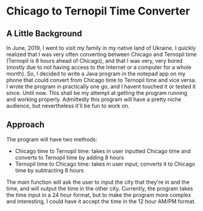 # Chicago to Ternopil Time Converter
## A Little Background 
In June, 2019, I went to visit my family in my native land of Ukraine. I quickly realized that I was very often converting between Chicago and Ternopil time (Ternopil is 8 hours ahead of Chicago), and that I was very, very bored (mostly due to not having access to the Internet or a computer for a whole month). So, I decided to write a Java program in the notepad app on my phone that could convert from Chicago time to Ternopil time and vice versa. I wrote the program in practically one go, and I havent touched it or tested it since. Until now. This shall be my attempt at getting the program running and working properly. Admittedly this program will have a pretty niche audience, but nevertheless it'll be fun to work on. 

## Approach
The program will have two methods: 
- Chicago time to Ternopil time: takes in user inputted Chicago time and converts to Ternopil time by adding 8 hours
- Ternopil time to Chicago time: takes in user input, converts it to Chicago time by subtracting 8 hours

The main function will ask the user to input the city that they're in and the time, and will output the time in the other city. Currently, the program takes the time input in a 24 hour format, but to make the program more complex and interesting, I could have it accept the time in the 12 hour AM/PM format.
